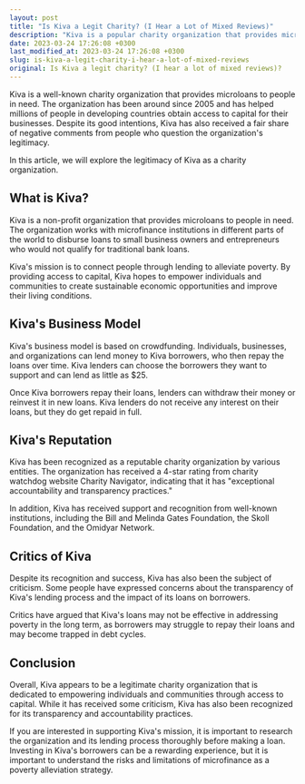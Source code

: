 ```yaml
---
layout: post
title: "Is Kiva a Legit Charity? (I Hear a Lot of Mixed Reviews)"
description: "Kiva is a popular charity organization that provides microloans to people in need. However, the organization has received mixed reviews from people. In this article, we explore the legitimacy of Kiva as a charity organization."
date: 2023-03-24 17:26:08 +0300
last_modified_at: 2023-03-24 17:26:08 +0300
slug: is-kiva-a-legit-charity-i-hear-a-lot-of-mixed-reviews
original: Is Kiva a legit charity? (I hear a lot of mixed reviews)?
---
```

Kiva is a well-known charity organization that provides microloans to people in need. The organization has been around since 2005 and has helped millions of people in developing countries obtain access to capital for their businesses. Despite its good intentions, Kiva has also received a fair share of negative comments from people who question the organization's legitimacy.

In this article, we will explore the legitimacy of Kiva as a charity organization.

## What is Kiva?

Kiva is a non-profit organization that provides microloans to people in need. The organization works with microfinance institutions in different parts of the world to disburse loans to small business owners and entrepreneurs who would not qualify for traditional bank loans.

Kiva's mission is to connect people through lending to alleviate poverty. By providing access to capital, Kiva hopes to empower individuals and communities to create sustainable economic opportunities and improve their living conditions.

## Kiva's Business Model

Kiva's business model is based on crowdfunding. Individuals, businesses, and organizations can lend money to Kiva borrowers, who then repay the loans over time. Kiva lenders can choose the borrowers they want to support and can lend as little as $25.

Once Kiva borrowers repay their loans, lenders can withdraw their money or reinvest it in new loans. Kiva lenders do not receive any interest on their loans, but they do get repaid in full.

## Kiva's Reputation

Kiva has been recognized as a reputable charity organization by various entities. The organization has received a 4-star rating from charity watchdog website Charity Navigator, indicating that it has "exceptional accountability and transparency practices."

In addition, Kiva has received support and recognition from well-known institutions, including the Bill and Melinda Gates Foundation, the Skoll Foundation, and the Omidyar Network.

## Critics of Kiva

Despite its recognition and success, Kiva has also been the subject of criticism. Some people have expressed concerns about the transparency of Kiva's lending process and the impact of its loans on borrowers.

Critics have argued that Kiva's loans may not be effective in addressing poverty in the long term, as borrowers may struggle to repay their loans and may become trapped in debt cycles.

## Conclusion

Overall, Kiva appears to be a legitimate charity organization that is dedicated to empowering individuals and communities through access to capital. While it has received some criticism, Kiva has also been recognized for its transparency and accountability practices.

If you are interested in supporting Kiva's mission, it is important to research the organization and its lending process thoroughly before making a loan. Investing in Kiva's borrowers can be a rewarding experience, but it is important to understand the risks and limitations of microfinance as a poverty alleviation strategy.
